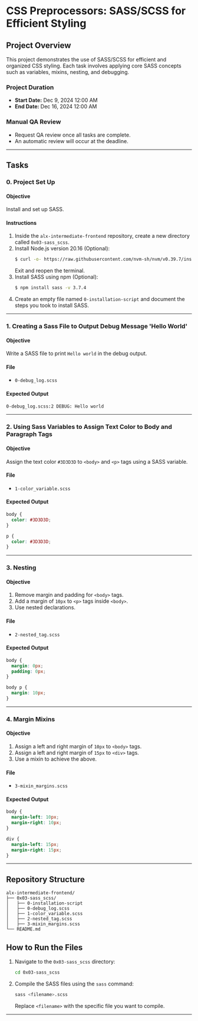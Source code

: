 # CSS Preprocessors: SASS/SCSS for Efficient Styling

## **Project Overview**
This project demonstrates the use of SASS/SCSS for efficient and organized CSS styling. Each task involves applying core SASS concepts such as variables, mixins, nesting, and debugging.

### **Project Duration**
- **Start Date:** Dec 9, 2024 12:00 AM
- **End Date:** Dec 16, 2024 12:00 AM

### **Manual QA Review**
- Request QA review once all tasks are complete.
- An automatic review will occur at the deadline.

---

## **Tasks**

### **0. Project Set Up**
#### **Objective**
Install and set up SASS.

#### **Instructions**
1. Inside the `alx-intermediate-frontend` repository, create a new directory called `0x03-sass_scss`.
2. Install Node.js version 20.16 (Optional):
   ```bash
   $ curl -o- https://raw.githubusercontent.com/nvm-sh/nvm/v0.39.7/install.sh | bash
   ```
   Exit and reopen the terminal.
3. Install SASS using npm (Optional):
   ```bash
   $ npm install sass -v 3.7.4
   ```
4. Create an empty file named `0-installation-script` and document the steps you took to install SASS.

---

### **1. Creating a Sass File to Output Debug Message 'Hello World'**
#### **Objective**
Write a SASS file to print `Hello world` in the debug output.

#### **File**
- `0-debug_log.scss`

#### **Expected Output**
```bash
0-debug_log.scss:2 DEBUG: Hello world
```

---

### **2. Using Sass Variables to Assign Text Color to Body and Paragraph Tags**
#### **Objective**
Assign the text color `#3D3D3D` to `<body>` and `<p>` tags using a SASS variable.

#### **File**
- `1-color_variable.scss`

#### **Expected Output**
```css
body {
  color: #3D3D3D;
}

p {
  color: #3D3D3D;
}
```

---

### **3. Nesting**
#### **Objective**
1. Remove margin and padding for `<body>` tags.
2. Add a margin of `10px` to `<p>` tags inside `<body>`.
3. Use nested declarations.

#### **File**
- `2-nested_tag.scss`

#### **Expected Output**
```css
body {
  margin: 0px;
  padding: 0px;
}

body p {
  margin: 10px;
}
```

---

### **4. Margin Mixins**
#### **Objective**
1. Assign a left and right margin of `10px` to `<body>` tags.
2. Assign a left and right margin of `15px` to `<div>` tags.
3. Use a mixin to achieve the above.

#### **File**
- `3-mixin_margins.scss`

#### **Expected Output**
```css
body {
  margin-left: 10px;
  margin-right: 10px;
}

div {
  margin-left: 15px;
  margin-right: 15px;
}
```

---

## **Repository Structure**
```plaintext
alx-intermediate-frontend/
├── 0x03-sass_scss/
│   ├── 0-installation-script
│   ├── 0-debug_log.scss
│   ├── 1-color_variable.scss
│   ├── 2-nested_tag.scss
│   ├── 3-mixin_margins.scss
└── README.md
```

## **How to Run the Files**
1. Navigate to the `0x03-sass_scss` directory:
   ```bash
   cd 0x03-sass_scss
   ```
2. Compile the SASS files using the `sass` command:
   ```bash
   sass <filename>.scss
   ```
   Replace `<filename>` with the specific file you want to compile.

---
